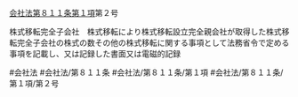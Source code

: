 [会社法第８１１条第１項](会社法＿＿＿＿第８１１条第１項)第２号

株式移転完全子会社　株式移転により株式移転設立完全親会社が取得した株式移転完全子会社の株式の数その他の株式移転に関する事項として法務省令で定める事項を記載し、又は記録した書面又は電磁的記録


#会社法
#会社法/第８１１条
#会社法/第８１１条/第１項
#会社法/第８１１条/第１項/第２号
